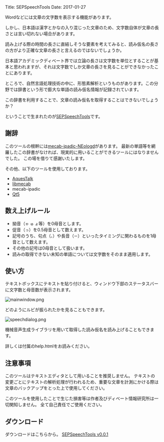 Title: SEPSpeechTools
Date: 2017-01-27

Wordなどには文章の文字数を表示する機能があります。

しかし、日本語は漢字とかなの入り混じった文章のため、文字数自体が文章の長さとは言い切れない場合があります。

読み上げる際の時間の長さに直結しそうな要素を考えてみると、読み仮名の長さの方がより正確な文章の長さと言えるのではないでしょうか。

日本語アカデミックディベート界では立論の長さは文字数を単位とすることが基本と思われますが、それは文字数でしか文章の長さを見ることができなかったことにあります。

ところで、自然言語処理技術の中に、形態素解析というものがあります。この分野では辞書という形で膨大な単語の読み仮名情報が記録されています。

この辞書を利用することで、文章の読み仮名を取得することはできないでしょうか？

ということで生まれたのが[SEPSpeechTools]です。

## 謝辞

このツールの根幹には[mecab-ipadic-NEologd]があります。
最新の単語等を網羅したこの辞書がなければ、現実的に用いることができるツールにはなりませんでした。
この場を借りて感謝いたします。

その他、以下のツールを使用しております。

* [AquesTalk]
* [libmecab]
* mecab-ipadic
* [Qt5]


## 数え上げルール

* 拗音（`ゃ` `ゅ` `ょ`等）を0母音とします。
* 促音（`っ`）を0.5母音として数えます。
* 記号のうち、句点（`。`）や長音（`ー`）といったタイミングに関わるものを1母音として数えます。
* その他の記号は0母音として扱います。
* 読みの取得できない未知の単語については文字数をそのまま適用します。

## 使い方

テキストボックスにテキストを貼り付けると、ウィンドウ下部のステータスバーに文字数と母音数が表示されます。

![mainwindow.png]({attach}/img/sep-speech-tools/mainwindow.png)

どのようにルビが振られたかを見ることもできます。

![speechdialog.png]({attach}/img/sep-speech-tools/speechdialog.png)

機械音声生成ライブラリを用いて取得した読み仮名を読み上げることもできます。

詳しくは付属のhelp.htmlをお読みください。

## 注意事項

このツールはテキストエディタとして用いることを推奨しません。
テキストの変更ごとにテキストの解析処理が行われるため、重要な文章を計測にかける際は文章のバックアップをとった上で使用してください。

このツールを使用したことで生じた損害等は作者及びディベート情報研究所は一切関知しません。
全て自己責任でご使用ください。

## ダウンロード

ダウンロードはこちらから。
[SEPSpeechTools v0.0.1]

[SEPSpeechTools]: https://github.com/debate-info-lab/sep-speech-tools
[SEPSpeechTools v0.0.1]: https://github.com/debate-info-lab/sep-speech-tools/releases/tag/v0.0.1

[AquesTalk]: http://www.a-quest.com/products/aquestalk.html
[libmecab]: http://taku910.github.io/mecab/
[mecab-ipadic-NEologd]: https://github.com/neologd/mecab-ipadic-neologd
[Qt5]: https://www.qt.io/
